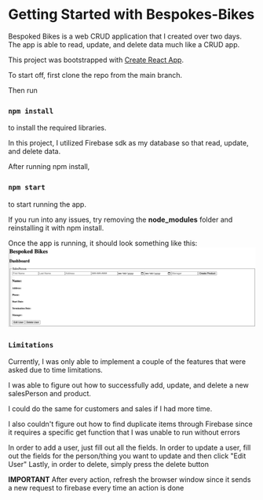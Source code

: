 # Getting Started with Bespokes-Bikes

Bespoked Bikes is a web CRUD application that I created over two days. The app is able to read, update, and delete data much like a CRUD app.

This project was bootstrapped with [Create React App](https://github.com/facebook/create-react-app).

To start off, first clone the repo from the main branch. 

Then run
### `npm install`

to install the required libraries. 

In this project, I utilized Firebase sdk as my database so that read, update, and delete data. 

After running npm install, 

### `npm start`

to start running the app.

If you run into any issues, try removing the **node_modules** folder and reinstalling it with npm install.

Once the app is running, it should look something like this:
![Dashboard](dashboard.png)

### `Limitations`
Currently, I was only able to implement a couple of the features that were asked due to time limitations.

I was able to figure out how to successfully add, update, and delete a new salesPerson and product. 

I could do the same for customers and sales if I had more time. 

I also couldn't figure out how to find duplicate items through Firebase since it requires a specific get function that I was unable to run without errors

In order to add a user, just fill out all the fields.
In order to update a user, fill out the fields for the person/thing you want to update and then click "Edit User"
Lastly, in order to delete, simply press the delete button

**IMPORTANT** After every action, refresh the browser window since it sends a new request to firebase every time an action is done


